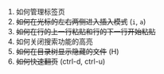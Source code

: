 1. 如何管理标签页
2. ~~如何在光标的左右两侧进入插入模式~~ (`i`, `a`)
3. ~~如何在行的上一行粘贴和行的下一行开始粘贴~~
4. 如何关闭搜索功能的高亮
5. ~~如何在目录树显示隐藏的文件~~ (H)
6. ~~如何快速翻页~~ (ctrl-d, ctrl-u)
